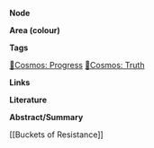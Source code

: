 **Node**

**Area (colour)**

**Tags**

[🌌Cosmos: Progress](https://lean-sphynx-49b.notion.site/Cosmos-Progress-9b264eb6e46c4d039df020e1d9342b9c?pvs=21) [🌌Cosmos: Truth](https://lean-sphynx-49b.notion.site/Cosmos-Truth-af34d1903e934f1b989baa138fdfecc6?pvs=21)

**Links**

**Literature**

**Abstract/Summary**

  

  

[[Buckets of Resistance]]